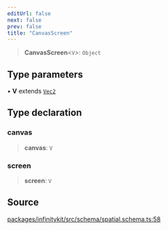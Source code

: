 ```yaml
---
editUrl: false
next: false
prev: false
title: "CanvasScreen"
---
```


> **CanvasScreen**\<`V`\>: `Object`

## Type parameters

• **V** extends [`Vec2`](Vec2.md)

## Type declaration

### canvas

> **canvas**: `V`

### screen

> **screen**: `V`

## Source

[packages/infinitykit/src/schema/spatial.schema.ts:58](https://github.com/nodenogg-in/alpha-p2p/blob/265a0e2/packages/infinitykit/src/schema/spatial.schema.ts#L58)
